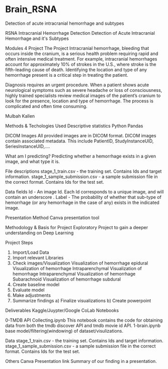 # Brain_RSNA
Detection of acute intracranial hemorrhage and subtypes

RSNA Intracranial Hemorrhage Detection
Detection of Acute Intracranial Hemorrhage and it's Subtypes 

Modules 4 Project
The Project
Intracranial hemorrhage, bleeding that occurs inside the cranium, is a serious health problem requiring rapid and often intensive medical treatment. 
For example, intracranial hemorrhages account for approximately 10% of strokes in the U.S., where stroke is the fifth-leading cause of death. 
Identifying the location and type of any hemorrhage present is a critical step in treating the patient.

Diagnosis requires an urgent procedure. When a patient shows acute neurological symptoms such as severe headache or loss of consciousness, 
highly trained specialists review medical images of the patient’s cranium to look for the presence, location and type of hemorrhage. 
The process is complicated and often time consuming.


Mulbah Kallen

Methods & Techologies Used
Descriptive statistics
Python Pandas

DICOM Images
All provided images are in DICOM format. DICOM images contain associated metadata. 
This include PatientID, StudyInstanceUID, SeriesInstanceUID,....  

What am I predicting?
Predicting whether a hemorrhage exists in a given image, and what type it is.

File descriptions
stage_1_train.csv - the training set. Contains Ids and target information.
stage_1_sample_submission.csv - a sample submission file in the correct format. Contains Ids for the test set.

Data fields
Id - An image Id. Each Id corresponds to a unique image, and will contain an underscore .
Label - The probability of whether that sub-type of hemorrhage (or any hemorrhage in the case of any) exists in the indicated image.


Presentation Method
Canva presentation tool

Methodology & Basis for Project
Exploratory Project to gain a deeper understanding on Deep Learning 


Project Steps
1. Import/Load Data
2. Import relevant Libraries
3. Check images/Visualization
    Visualization of hemorrhage epidural
    Visualization of hemorrhage Intraparenchymal
    Visualization of hemorrhage Intraparenchymal
    Visualization of hemorrhage Subarachnoid
    Visualization of hemorrhage subdural
4. Create baseline model 
5. Evaluate model 
6. Make adjustments 
7. Summarize findings a) Finalize visualizations b) Create powerpoint

Deliverables
Kaggle/Juypter/Google CoLab Notebooks

0-TMDB API Collecting.ipynb This notebook contains the code for obtaining data from both the tmdb discover API and tmdb movie id API.
1-brain.ipynb base model/filtering(windowing) of dataset/visulizations.

Data
stage_1_train.csv - the training set. Contains Ids and target information.
stage_1_sample_submission.csv - a sample submission file in the correct format. Contains Ids for the test set.

Others
Canva Presentation link Summary of our finding in a presentation.

